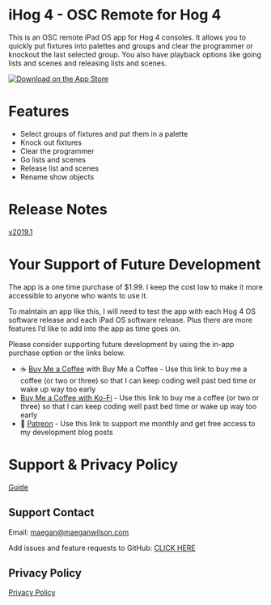 # iHog 4 - OSC Remote for Hog 4

This is an OSC remote iPad OS app for Hog 4 consoles. It allows you to quickly put fixtures into palettes and groups and clear the programmer or knockout the last selected group. You also have playback options like going lists and scenes and releasing lists and scenes.

[![Download on the App Store](https://raw.githubusercontent.com/maeganjwilson/artnet-converter/master/docs/images/download_app_store.svg?sanitize=true)](https://apps.apple.com/us/app/ihog-osc-lighting-remote/id1487580623?ls=1)

# Features

- Select groups of fixtures and put them in a palette
- Knock out fixtures
- Clear the programmer
- Go lists and scenes
- Release list and scenes
- Rename show objects

# Release Notes

[v2019.1](https://www.notion.so/v2019-1-e6e1d92658ff4e9cb397da217dd0812f)

# Your Support of Future Development

The app is a one time purchase of $1.99. I keep the cost low to make it more accessible to anyone who wants to use it. 

To maintain an app like this, I will need to test the app with each Hog 4 OS software release and each iPad OS software release. Plus there are more features I’d like to add into the app as time goes on. 

Please consider supporting future development by using the in-app purchase option or the links below.

- ☕ [Buy Me a Coffee](https://www.buymeacoffee.com/appsbymw) with Buy Me a Coffee - Use this link to buy me a coffee (or two or three) so that I can keep coding well past bed time or wake up way too early
- [Buy Me a Coffee with Ko-Fi](https://ko-fi.com/appsbymw) - Use this link to buy me a coffee (or two or three) so that I can keep coding well past bed time or wake up way too early
- 💸 [Patreon](https://www.patreon.com/maeganwilson_) - Use this link to support me monthly and get free access to my development blog posts

# Support & Privacy Policy

[Guide](https://www.notion.so/Guide-622fbf22e0d6469f9608a8447c68927d)

## Support Contact

Email: maegan@maeganwilson.com

Add issues and feature requests to GitHub: [CLICK HERE](https://github.com/maeganjwilson/iHog/issues/new/choose)

## Privacy Policy

[Privacy Policy](https://www.notion.so/Privacy-Policy-2b62909f96a445d386c205929264a5aa)
